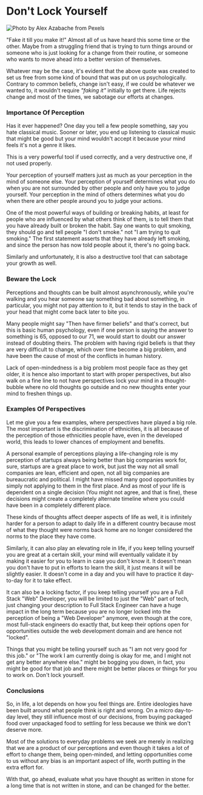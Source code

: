 # Don't Lock Yourself

![Photo by Alex Azabache from Pexels](https://firebasestorage.googleapis.com/v0/b/devesh-blog-3fbfc.appspot.com/o/postimages%2Fdont_lock_yourself%2Fprimaryimage.jpg?alt=media&token=73f28c14-5ff8-4cdb-bd85-bcc7c368abac)

"Fake it till you make it!" Almost all of us have heard this some time or the other. Maybe from a struggling friend that is trying to turn things around or someone who is just looking for a change from their routine, or someone who wants to move ahead into a better version of themselves.

Whatever may be the case, it's evident that the above quote was created to set us free from some kind of bound that was put on us psychologically. Contrary to common beliefs, change isn't easy, if we could be whatever we wanted to, it wouldn't require *"faking it"* initially to get there. Life rejects change and most of the times, we sabotage our efforts at changes.

### Importance Of Perception

Has it ever happened? One day you tell a few people something, say you hate classical music. Sooner or later, you end up listening to classical music that might be good but your mind wouldn't accept it because your mind feels it's not a genre it likes.

This is a very powerful tool if used correctly, and a very destructive one, if not used properly.

Your perception of yourself matters just as much as your perception in the mind of someone else. Your perception of yourself determines what you do when you are not surrounded by other people and only have you to judge yourself. Your perception in the mind of others determines what you do when there are other people around you to judge your actions.

One of the most powerful ways of building or breaking habits, at least for people who are influenced by what others think of them, is to tell them that you have already built or broken the habit. Say one wants to quit smoking, they should go and tell people "I don't smoke." not "I am trying to quit smoking." The first statement asserts that they have already left smoking, and since the person has now told people about it, there's no going back.

Similarly and unfortunately, it is also a destructive tool that can sabotage your growth as well.

### Beware the Lock

Perceptions and thoughts can be built almost asynchronously, while you're walking and you hear someone say something bad about something, in particular, you might not pay attention to it, but it tends to stay in the back of your head that might come back later to bite you.

Many people might say "Then have firmer beliefs" and that's correct, but this is basic human psychology, even if one person is saying the answer to something is 65, opposed to our 71, we would start to doubt our answer instead of doubting theirs. The problem with having rigid beliefs is that they are very difficult to change, which over time become a big problem, and have been the cause of most of the conflicts in human history.

Lack of open-mindedness is a big problem most people face as they get older, it is hence also important to start with proper perspectives, but also walk on a fine line to not have perspectives lock your mind in a thought-bubble where no old thoughts go outside and no new thoughts enter your mind to freshen things up.

### Examples Of Perspectives

Let me give you a few examples, where perspectives have played a big role. The most important is the discrimination of ethnicities, it is all because of the perception of those ethnicities people have, even in the developed world, this leads to lower chances of employment and benefits.

A personal example of perceptions playing a life-changing role is my perception of startups always being better than big companies work for, sure, startups are a great place to work, but just the way not all small companies are lean, efficient and open, not all big companies are bureaucratic and political. I might have missed many good opportunities by simply not applying to them in the first place. And as most of your life is dependent on a single decision (You might not agree, and that is fine), these decisions might create a completely alternate timeline where you could have been in a completely different place.

These kinds of thoughts affect deeper aspects of life as well, it is infinitely harder for a person to adapt to daily life in a different country because most of what they thought were norms back home are no longer considered the norms to the place they have come.

Similarly, it can also play an elevating role in life, if you keep telling yourself you are great at a certain skill, your mind will eventually validate it by making it easier for you to learn in case you don't know it. It doesn't mean you don't have to put in efforts to learn the skill, it just means it will be slightly easier. It doesn't come in a day and you will have to practice it day-to-day for it to take effect.

It can also be a locking factor, if you keep telling yourself you are a Full Stack "Web" Developer, you will be limited to just the "Web" part of tech, just changing your description to Full Stack Engineer can have a huge impact in the long term because you are no longer locked into the perception of being a "Web Developer" anymore, even though at the core, most full-stack engineers do exactly that, but keep their options open for opportunities outside the web development domain and are hence not "locked".

Things that you might be telling yourself such as "I am not very good for this job." or "The work I am currently doing is okay for me, and I might not get any better anywhere else." might be bogging you down, in fact, you might be good for that job and there might be better places or things for you to work on. Don't lock yourself.

### Conclusions

So, in life, a lot depends on how you feel things are. Entire ideologies have been built around what people think is right and wrong. On a micro day-to-day level, they still influence most of our decisions, from buying packaged food over unpackaged food to settling for less because we think we don't deserve more.

Most of the solutions to everyday problems we seek are merely in realizing that we are a product of our perceptions and even though it takes a lot of effort to change them, being open-minded, and letting opportunities come to us without any bias is an important aspect of life, worth putting in the extra effort for.

With that, go ahead, evaluate what you have thought as written in stone for a long time that is not written in stone, and can be changed for the better.